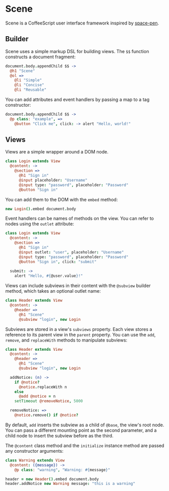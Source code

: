Scene
=====

Scene is a CoffeeScript user interface framework inspired by [space-pen](http://atom.github.io/space-pen/).

Builder
-------

Scene uses a simple markup DSL for building views. The `$$` function constructs a document fragment:

```coffeescript
document.body.appendChild $$ ->
  @h1 "Scene"
  @ol =>
    @li "Simple"
    @li "Concise"
    @li "Reusable"
```

You can add attributes and event handlers by passing a map to a tag constructor:

```coffeescript
document.body.appendChild $$ ->
  @p class: "example", =>
    @button "Click me", click: -> alert "Hello, world!"
```

Views
-----

Views are a simple wrapper around a DOM node.

```coffeescript
class Login extends View
  @content: ->
    @section =>
      @h1 "Sign in"
      @input placeholder: "Username"
      @input type: "password", placeholder: "Password"
      @button "Sign in"
```

You can add them to the DOM with the `embed` method:

```coffeescript
new Login().embed document.body
```

Event handlers can be names of methods on the view. You can refer to nodes using the `outlet` attribute:

```coffeescript
class Login extends View
  @content: ->
    @section =>
      @h1 "Sign in"
      @input outlet: "user", placeholder: "Username"
      @input type: "password", placeholder: "Password"
      @button "Sign in", click: "submit"
  
  submit: ->
    alert "Hello, #{@user.value}!"
```

Views can include subviews in their content with the `@subview` builder method, which takes an optional outlet name:

```coffeescript
class Header extends View
  @content: ->
    @header =>
      @h1 "Scene"
      @subview "login", new Login
```

Subviews are stored in a view's `subviews` property. Each view stores a reference to its parent view in the `parent` property. You can use the `add`, `remove`, and `replaceWith` methods to manipulate subviews:

```coffeescript
class Header extends View
  @content: ->
    @header =>
      @h1 "Scene"
      @subview "login", new Login

  addNotice: (n) ->
    if @notice?
      @notice.replaceWith n
    else
      @add @notice = n
    setTimeout @removeNotice, 5000

  removeNotice: =>
    @notice.remove() if @notice?
```

By default, `add` inserts the subview as a child of `@base`, the view's root node. You can pass a different mounting point as the second parameter, and a child node to insert the subview before as the third.

The `@content` class method and the `initialize` instance method are passed any constructor arguments:

```coffeescript
class Warning extends View
  @content: ({message}) ->
    @p class: "warning", "Warning: #{message}"

header = new Header().embed document.body
header.addNotice new Warning message: "this is a warning"
```

